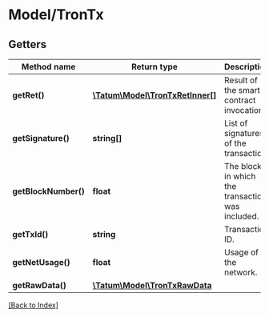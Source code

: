 # Model/TronTx

## Getters

Method name | Return type | Description | Notes
------------ | ------------- | ------------- | -------------
**getRet()** | [**\Tatum\Model\TronTxRetInner[]**](TronTxRetInner.md) | Result of the smart contract invocation. |
**getSignature()** | **string[]** | List of signatures of the transaction. |
**getBlockNumber()** | **float** | The block in which the transaction was included. |
**getTxId()** | **string** | Transaction ID. |
**getNetUsage()** | **float** | Usage of the network. | [optional]
**getRawData()** | [**\Tatum\Model\TronTxRawData**](TronTxRawData.md) |  |

[[Back to Index]](../index.md)

